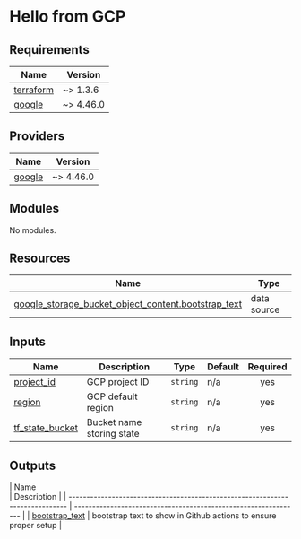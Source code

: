 # Hello from GCP

<!-- BEGINNING OF PRE-COMMIT-TERRAFORM DOCS HOOK -->

## Requirements

| Name                                                                     | Version   |
| ------------------------------------------------------------------------ | --------- |
| <a name="requirement_terraform"></a> [terraform](#requirement_terraform) | ~> 1.3.6  |
| <a name="requirement_google"></a> [google](#requirement_google)          | ~> 4.46.0 |

## Providers

| Name                                                      | Version   |
| --------------------------------------------------------- | --------- |
| <a name="provider_google"></a> [google](#provider_google) | ~> 4.46.0 |

## Modules

No modules.

## Resources

| Name                                                                                                                                                                   | Type        |
| ---------------------------------------------------------------------------------------------------------------------------------------------------------------------- | ----------- |
| [google_storage_bucket_object_content.bootstrap_text](https://registry.terraform.io/providers/hashicorp/google/latest/docs/data-sources/storage_bucket_object_content) | data source |

## Inputs

| Name                                                                           | Description               | Type     | Default | Required |
| ------------------------------------------------------------------------------ | ------------------------- | -------- | ------- | :------: |
| <a name="input_project_id"></a> [project_id](#input_project_id)                | GCP project ID            | `string` | n/a     |   yes    |
| <a name="input_region"></a> [region](#input_region)                            | GCP default region        | `string` | n/a     |   yes    |
| <a name="input_tf_state_bucket"></a> [tf_state_bucket](#input_tf_state_bucket) | Bucket name storing state | `string` | n/a     |   yes    |

## Outputs

| Name  
 | Description |
| ----------------------------------------------------------------------------- | --------------------------------------------------------------- |
| <a name="output_bootstrap_text"></a> [bootstrap_text](#output_bootstrap_text) | bootstrap text to show in Github actions to ensure proper setup |

<!-- END OF PRE-COMMIT-TERRAFORM DOCS HOOK -->
